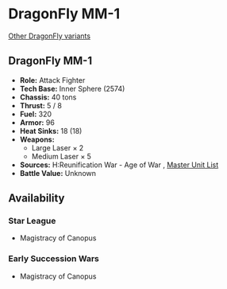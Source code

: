 # DragonFly MM-1 

[Other DragonFly variants](../dragonfly.md) 

## DragonFly MM-1 

- **Role:** Attack Fighter 
- **Tech Base:** Inner Sphere (2574) 
- **Chassis:** 40 tons 
- **Thrust:** 5 / 8 
- **Fuel:** 320 
- **Armor:** 96 
- **Heat Sinks:** 18 (18) 
- **Weapons:** 
  - Large Laser × 2 
  - Medium Laser × 5 
- **Sources:** H:Reunification War - Age of War , [Master Unit List](http://masterunitlist.info/Unit/Details/4093) 
- **Battle Value:** Unknown 

## Availability 

### Star League 

- Magistracy of Canopus 

### Early Succession Wars 

- Magistracy of Canopus 

